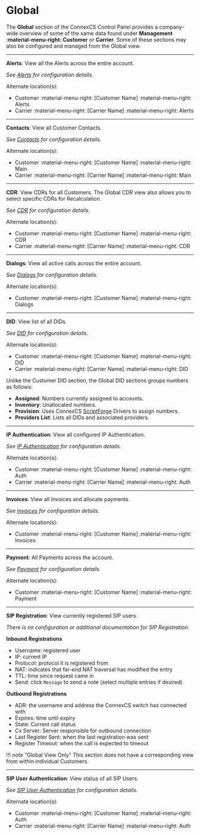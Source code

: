 # Global

The **Global** section of the ConnexCS Control Panel provides a company-wide overview of some of the same data found under **Management :material-menu-right: Customer** or **Carrier**. Some of these sections may also be configured and managed from the Global view. 

___
**Alerts**: View all the Alerts across the entire account. 

*See [Alerts](https://docs.connexcs.com/customer/alerts) for configuration details.*

Alternate location(s):

* Customer :material-menu-right: [Customer Name] :material-menu-right: Alerts
* Carrier :material-menu-right: [Carrier Name] :material-menu-right: Alerts
___
**Contacts**: View all Customer Contacts. 

*See [Contacts](https://docs.connexcs.com/customer/main) for configuration details.* 

Alternate location(s):

* Customer :material-menu-right: [Customer Name] :material-menu-right: Main
* Carrier :material-menu-right: [Carrier Name] :material-menu-right: Main
___
**CDR**: View CDRs for all Customers. The Global CDR view also allows you to select specific CDRs for Recalculation. 

*See [CDR](https://docs.connexcs.com/customer/cdr) for configuration details.*

Alternate location(s):

* Customer :material-menu-right: [Customer Name] :material-menu-right: CDR
* Carrier :material-menu-right: [Carrier Name] :material-menu-right: CDR
___
**Dialogs**: View all active calls across the entire account. 

*See [Dialogs](https://docs.connexcs.com/customer/dialogs) for configuration details.*

Alternate location(s):

* Customer :material-menu-right: [Customer Name] :material-menu-right: Dialogs
___
**DID**: View list of all DIDs. 

*See [DID](https://docs.connexcs.com/customer/did) for configuration details.*

Alternate location(s):

* Customer :material-menu-right: [Customer Name] :material-menu-right: DID
* Carrier :material-menu-right: [Carrier Name] :material-menu-right: DID

Unlike the Customer DID section, the Global DID sections groups numbers as follows:

* **Assigned**: Numbers currently assigned to accounts.
* **Inventory**: Unallocated numbers.
* **Provision**: Uses ConnexCS [ScriptForge](https://docs.connexcs.com/developers/scriptforge/) Drivers to assign numbers.
* **Providers List**: Lists all DIDs and associated providers.
___
**IP Authentication**: View all configured IP Authentication. 

*See [IP Authentication](https://docs.connexcs.com/customer/auth/#ip-authentication) for configuration details.*

Alternate location(s):

* Customer :material-menu-right: [Customer Name] :material-menu-right: Auth 
* Carrier :material-menu-right: [Carrier Name] :material-menu-right: Auth 
___
**Invoices**: View all Invoices and allocate payments. 

*See [Invoices](https://docs.connexcs.com/customer/invoices) for configuration details.*

Alternate location(s):

* Customer :material-menu-right: [Customer Name] :material-menu-right: Invoices
___
**Payment**: All Payments across the account. 

*See [Payment](https://docs.connexcs.com/customer/payment) for configuration details.*

Alternate location(s):

* Customer :material-menu-right: [Customer Name] :material-menu-right: Payment
___
**SIP Registration**: View currently registered SIP users. 

*There is no configuration or additional documentation for SIP Registration.*

**Inbound Registrations**

* Username: registered user
* IP: current IP
* Protocol: protocol it is registered from
* NAT: indicates that far-end NAT traversal has modified the entry
* TTL: time since request came in
* Send: click `Message` to send a note (select multiple entries if desired)

**Outbound Registrations**

* ADR: the username and address the ConnexCS switch has connected with
* Expires: time until expiry
* State: Current call status
* Cx Server: Server responsible for outbound connection
* Last Register Sent: when the last registration was sent
* Register Timeout: when the call is expected to timeout


!!! note "Global View Only"
    This section does not have a corresponding view from within individual Customers. 
___
**SIP User Authentication**: View status of all SIP Users. 

*See [SIP User Authentication](https://docs.connexcs.com/customer/auth/#sip-user-authentication) for configuration details.*

Alternate location(s):

* Customer :material-menu-right: [Customer Name] :material-menu-right: Auth
* Carrier :material-menu-right: [Carrier Name] :material-menu-right: Auth
